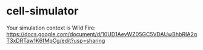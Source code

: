 # cell-simulator

Your simulation context is Wild Fire:
https://docs.google.com/document/d/10UD1AevWZ05GC5VDAUwBhbRIA2qT3xDRTaw1K6fMpCg/edit?usp=sharing

